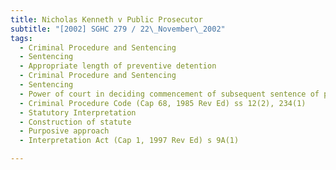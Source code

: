 ```yaml
---
title: Nicholas Kenneth v Public Prosecutor 
subtitle: "[2002] SGHC 279 / 22\_November\_2002"
tags:
  - Criminal Procedure and Sentencing
  - Sentencing
  - Appropriate length of preventive detention
  - Criminal Procedure and Sentencing
  - Sentencing
  - Power of court in deciding commencement of subsequent sentence of preventive detention when an accused is undergoing a sentence of preventive detention
  - Criminal Procedure Code (Cap 68, 1985 Rev Ed) ss 12(2), 234(1)
  - Statutory Interpretation
  - Construction of statute
  - Purposive approach
  - Interpretation Act (Cap 1, 1997 Rev Ed) s 9A(1)

---
```


